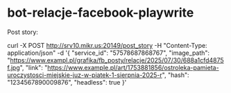 # bot-relacje-facebook-playwrite

Post story:

curl -X POST http://srv10.mikr.us:20149/post_story -H "Content-Type: application/json" -d '{
    "service_id": "57578687868767",
    "image_path": "https://www.exampl.pl/grafika/fb_posty/relacje/2025/07/30/688a1cfd4875f.jpg",
    "link": "https://www.example.pl/art/1753881856/ostroleka-pamieta-uroczystosci-miejskie-juz-w-piatek-1-sierpnia-2025-r",
    "hash": "1234567890009876",
    "headless": true
}'